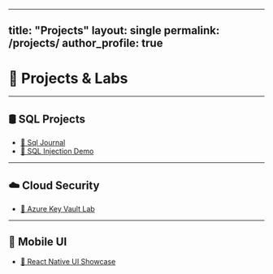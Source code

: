 ----
title: "Projects"
layout: single
permalink: /projects/
author_profile: true
---

# 💼 Projects & Labs

---

## 🛢️ SQL Projects

- [📄 Sql Journal](/assets/ProjectFile/sql/query_lab1.pdf)
- [📄 SQL Injection Demo](/assets/ProjectFile/sql/sql_injection_demo.pdf)

---

## ☁️ Cloud Security

- [📄 Azure Key Vault Lab](/assets/ProjectFile/cloud/az500_keyvault_lab.pdf)

---

## 📱 Mobile UI

- [📄 React Native UI Showcase](/assets/ProjectFile/mobile/reactnative_ui_showcase.pdf)


